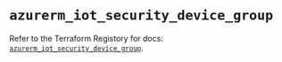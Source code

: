 # `azurerm_iot_security_device_group`

Refer to the Terraform Registory for docs: [`azurerm_iot_security_device_group`](https://registry.terraform.io/providers/hashicorp/azurerm/3.74.0/docs/resources/iot_security_device_group).
